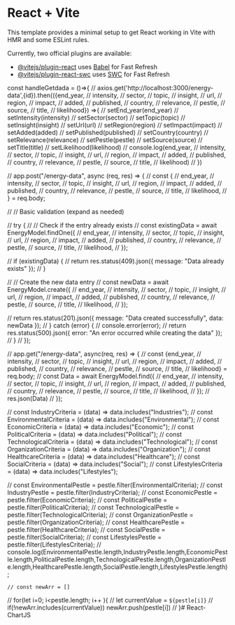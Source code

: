 # React + Vite

This template provides a minimal setup to get React working in Vite with HMR and some ESLint rules.

Currently, two official plugins are available:

- [@vitejs/plugin-react](https://github.com/vitejs/vite-plugin-react/blob/main/packages/plugin-react/README.md) uses [Babel](https://babeljs.io/) for Fast Refresh
- [@vitejs/plugin-react-swc](https://github.com/vitejs/vite-plugin-react-swc) uses [SWC](https://swc.rs/) for Fast Refresh


const handleGetdada = ()=>{
  //   axios.get('http://localhost:3000/energy-data',{id}).then(({end_year,
  //   intensity,
  //   sector,
  //   topic,
  //   insight,
  //   url,
  //   region,
  //   impact,
  //   added,
  //   published,
  //   country,
  //   relevance,
  //   pestle,
  //   source,
  //   title,
  //   likelihood}) =>{
      // setEnd_year(end_year)
      // setIntensity(intensity)
      // setSector(sector)
      // setTopic(topic)
      // setInsight(insight)
      // setUrl(url)
      // setRegion(region)
      // setImpact(impact)
      // setAdded(added)
      // setPublished(published)
      // setCountry(country)
      // setRelevance(relevance)
      // setPestle(pestle)
      // setSource(source)
      // setTitle(title)
      // setLikelihood(likelihood)
  //    console.log(end_year,
  //     intensity,
  //     sector,
  //     topic,
  //     insight,
  //     url,
  //     region,
  //     impact,
  //     added,
  //     published,
  //     country,
  //     relevance,
  //     pestle,
  //     source,
  //     title,
  //     likelihood)
  // })


// app.post("/energy-data", async (req, res) => {
//     const {
//       end_year,
//       intensity,
//       sector,
//       topic,
//       insight,
//       url,
//       region,
//       impact,
//       added,
//       published,
//       country,
//       relevance,
//       pestle,
//       source,
//       title,
//       likelihood,
//     } = req.body;
  
//     // Basic validation (expand as needed)
  
//     try {
//       // Check if the entry already exists
//       const existingData = await EnergyModel.findOne({
//         end_year,
//         intensity,
//         sector,
//         topic,
//         insight,
//         url,
//         region,
//         impact,
//         added,
//         published,
//         country,
//         relevance,
//         pestle,
//         source,
//         title,
//         likelihood,
//       });
  
//       if (existingData) {
//         return res.status(409).json({ message: "Data already exists" });
//       }
  
//       // Create the new data entry
//       const newData = await EnergyModel.create({
//         end_year,
//         intensity,
//         sector,
//         topic,
//         insight,
//         url,
//         region,
//         impact,
//         added,
//         published,
//         country,
//         relevance,
//         pestle,
//         source,
//         title,
//         likelihood,
//       });
  
//       return res.status(201).json({ message: "Data created successfully", data: newData });
//     } catch (error) {
//       console.error(error);
//       return res.status(500).json({ error: "An error occurred while creating the data" });
//     }
//   });
  

// app.get("/energy-data", async(req, res) => {
//     const {end_year,
//         intensity,
//         sector,
//         topic,
//         insight,
//         url,
//         region,
//         impact,
//         added,
//         published,
//         country,
//         relevance,
//         pestle,
//         source,
//         title,
//         likelihood} = req.body;
//   const Data = await EnergyModel.find({
//     end_year,
//     intensity,
//     sector,
//     topic,
//     insight,
//     url,
//     region,
//     impact,
//     added,
//     published,
//     country,
//     relevance,
//     pestle,
//     source,
//     title,
//     likelihood,
//   });
//   res.json(Data)
// });




  
  //   const IndustryCriteria = (data) => data.includes("Industries");
  //   const EnvironmentalCriteria = (data) => data.includes("Environmental");
  //   const EconomicCriteria = (data) => data.includes("Economic");
  //   const PoliticalCriteria = (data) => data.includes("Political");
  //   const TechnologicalCriteria = (data) => data.includes("Technological");
  //   const OrganizationCriteria = (data) => data.includes("Organization");
  //    const HealthcareCriteria = (data) => data.includes("Healthcare");
  //     const SocialCriteria = (data) => data.includes("Social");
  //      const LifestylesCriteria = (data) => data.includes("Lifestyles");

 

  //   const EnvironmentalPestle = pestle.filter(EnvironmentalCriteria);
  //    const IndustryPestle = pestle.filter(IndustryCriteria);
  //     const EconomicPestle = pestle.filter(EconomicCriteria);
  //      const PoliticalPestle = pestle.filter(PoliticalCriteria);
  //       const TechnologicalPestle = pestle.filter(TechnologicalCriteria);
  //        const OrganizationPestle = pestle.filter(OrganizationCriteria);
  //         const HealthcarePestle = pestle.filter(HealthcareCriteria);
  //          const SocialPestle = pestle.filter(SocialCriteria);
  //           const LifestylesPestle = pestle.filter(LifestylesCriteria);
  //   console.log(EnvironmentalPestle.length,IndustryPestle.length,EconomicPestle.length,PoliticalPestle.length,TechnologicalPestle.length,OrganizationPestle.length,HealthcarePestle.length,SocialPestle.length,LifestylesPestle.length);
  
  
    // const newArr = []
  // for(let i=0; i<pestle.length; i++ ){
  //   let currentValue = `${pestle[i]}`
  //   if(!newArr.includes(currentValue)) newArr.push(pestle[i])
  // }#   R e a c t - C h a r t J S  
 